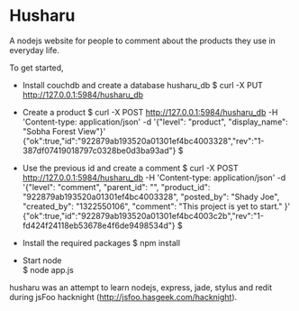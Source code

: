 Husharu
=======

A nodejs website for people to comment about the products they use
in everyday life.

To get started,

* Install couchdb and create a database husharu_db
        $ curl -X PUT http://127.0.0.1:5984/husharu_db
* Create a product 
        $ curl -X POST http://127.0.0.1:5984/husharu_db -H 'Content-type: application/json' -d '{"level": "product", "display_name": "Sobha Forest View"}'
        {"ok":true,"id":"922879ab193520a01301ef4bc4003328","rev":"1-387df07419018797c0328be0d3ba93ad"}
        $

* Use the previous id and create a comment
        $ curl -X POST http://127.0.0.1:5984/husharu_db -H 'Content-type: application/json' -d '{"level": "comment", "parent_id": "", "product_id": "922879ab193520a01301ef4bc4003328", "posted_by": "Shady Joe", "created_by": "1322550106", "comment": "This project is yet to start." }'
        {"ok":true,"id":"922879ab193520a01301ef4bc4003c2b","rev":"1-fd424f24118eb53678e4f6de9498534d"}
        $

* Install the required packages
        $ npm install

* Start node   
        $ node app.js

husharu was an attempt to learn nodejs, express, jade, stylus and redit
during jsFoo hacknight (http://jsfoo.hasgeek.com/hacknight).
